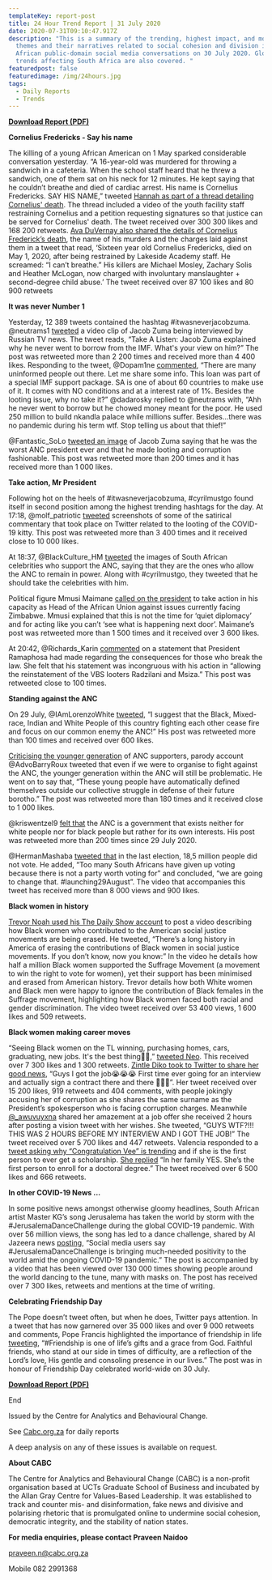 ```yaml
---
templateKey: report-post
title: 24 Hour Trend Report | 31 July 2020
date: 2020-07-31T09:10:47.917Z
description: "This is a summary of the trending, highest impact, and most active
  themes and their narratives related to social cohesion and division in South
  African public-domain social media conversations on 30 July 2020. Global
  trends affecting South Africa are also covered. "
featuredpost: false
featuredimage: /img/24hours.jpg
tags:
  - Daily Reports
  - Trends
---
```

**[Download Report (PDF)](https://drive.google.com/u/2/uc?id=14c3bTJKV90gSio3goZuoI8zakoKFl2c8&export=download)**

**Cornelius Fredericks - Say his name**

The killing of a young African American on 1 May sparked considerable conversation yesterday. “A 16-year-old was murdered for throwing a sandwich in a cafeteria. When the school staff heard that he threw a sandwich, one of them sat on his neck for 12 minutes. He kept saying that he couldn’t breathe and died of cardiac arrest. His name is Cornelius Fredericks. SAY HIS NAME,” tweeted [Hannah as part of a thread detailing Cornelius' death](https://twitter.com/lilvonii/status/1288273045849870337). The thread included a video of the youth facility staff restraining Cornelius and a petition requesting signatures so that justice can be served for Cornelius' death. The tweet received over 300 300 likes and 168 200 retweets. [Ava DuVernay also shared the details of Cornelius Frederick’s death](https://twitter.com/ava/status/1288227982918602752), the name of his murders and the charges laid against them in a tweet that read, ‘Sixteen year old Cornelius Fredericks, died on May 1, 2020, after being restrained by Lakeside Academy staff. He screamed: “I can’t breathe.” His killers are Michael Mosley, Zachary Solis and Heather McLogan, now charged with involuntary manslaughter + second-degree child abuse.’ The tweet received over 87 100 likes and 80 900 retweets

**It was never Number 1**

Yesterday, 12 389 tweets contained the hashtag #itwasneverjacobzuma. @neutrams1 [tweeted](https://twitter.com/neutrams1/status/1288708948791635968) a video clip of Jacob Zuma being interviewed by Russian TV news. The tweet reads, “Take A Listen: Jacob Zuma explained why he never went to borrow from the IMF. What's your view on him?” The post was retweeted more than 2 200 times and received more than 4 400 likes. Responding to the tweet, @Dopam1ne [commented](https://twitter.com/Dopam1ne/status/1288726128295923717), “There are many uninformed people out there. Let me share some info. This loan was part of a special IMF support package. SA is one of about 60 countries to make use of it. It comes with NO conditions and at a interest rate of 1%. Besides the looting issue, why no take it?” @dadarosky replied to @neutrams with, “Ahh he never went to borrow but he chowed money meant for the poor. He used 250 million to build nkandla palace while millions suffer. Besides...there was no pandemic during his term wtf. Stop telling us about that thief!”

@Fantastic_SoLo [tweeted an image](https://twitter.com/Fantastic_SoLo/status/1288549769900634114) of Jacob Zuma saying that he was the worst ANC president ever and that he made looting and corruption fashionable. This post was retweeted more than 200 times and it has received more than 1 000 likes.

**Take action, Mr President**

Following hot on the heels of #itwasneverjacobzuma, #cyrilmustgo found itself in second position among the highest trending hashtags for the day. At 17:18, @molf_patriotic [tweeted](https://twitter.com/molf_patriotic/status/1288856447023972352) screenshots of some of the satirical commentary that took place on Twitter related to the looting of the COVID-19 kitty. This post was retweeted more than 3 400 times and it received close to 10 000 likes.

At 18:37, @BlackCulture_HM [tweeted](https://twitter.com/BlackCulture_HM/status/1288876376741810178) the images of South African celebrities who support the ANC, saying that they are the ones who allow the ANC to remain in power. Along with #cyrilmustgo, they tweeted that he should take the celebrities with him.

Political figure Mmusi Maimane [called on the president](https://twitter.com/MmusiMaimane/status/1288915614443151372) to take action in his capacity as Head of the African Union against issues currently facing Zimbabwe. Mmusi explained that this is not the time for ‘quiet diplomacy’ and for acting like you can’t ‘see what is happening next door’. Maimane’s post was retweeted more than 1 500 times and it received over 3 600 likes.

At 20:42, @Richards_Karin [commented](https://twitter.com/Richards_Karin/status/1288907814757380099) on a statement that President Ramaphosa had made regarding the consequences for those who break the law. She felt that his statement was incongruous with his action in “allowing the reinstatement of the VBS looters Radzilani and Msiza.” This post was retweeted close to 100 times.

**Standing against the ANC**

On 29 July, @IAmLorenzoWhite [tweeted](https://twitter.com/IAmLorenzoWhite/status/1288408280272904192), “I suggest that the Black, Mixed-race, Indian and White People of this country fighting each other cease fire and focus on our common enemy the ANC!” His post was retweeted more than 100 times and received over 600 likes.

[Criticising the younger generation](https://twitter.com/AdvoBarryRoux/status/1288707033353592832) of ANC supporters, parody account @AdvoBarryRoux tweeted that even if we were to organise to fight against the ANC, the younger generation within the ANC will still be problematic. He went on to say that, “These young people have automatically defined themselves outside our collective struggle in defense of their future borotho.” The post was retweeted more than 180 times and it received close to 1 000 likes.

@kriswentzel9 [felt that](https://twitter.com/kriswentzel9/status/1288344536868102144) the ANC is a government that exists neither for white people nor for black people but rather for its own interests. His post was retweeted more than 200 times since 29 July 2020.

@HermanMashaba [tweeted that](https://twitter.com/HermanMashaba/status/1288793208013684738) in the last election, 18,5 million people did not vote. He added, “Too many South Africans have given up voting because there is not a party worth voting for” and concluded, “we are going to change that. #launching29August”. The video that accompanies this tweet has received more than 8 000 views and 900 likes.

**Black women in history**

[Trevor Noah used his The Daily Show account](https://twitter.com/TheDailyShow/status/1288950243711528962) to post a video describing how Black women who contributed to the American social justice movements are being erased. He tweeted, “There’s a long history in America of erasing the contributions of Black women in social justice movements. If you don’t know, now you know:” In the video he details how half a million Black women supported the Suffrage Movement (a movement to win the right to vote for women), yet their support has been minimised and erased from American history. Trevor details how both White women and Black men were happy to ignore the contribution of Black females in the Suffrage movement, highlighting how Black women faced both racial and gender discrimination. The video tweet received over 53 400 views, 1 600 likes and 509 retweets.

**Black women making career moves**

“Seeing Black women on the TL winning, purchasing homes, cars, graduating, new jobs. It's the best thing👏😍,” [tweeted Neo](https://twitter.com/Neo__L/status/1288552952605618177). This received over 7 300 likes and 1 300 retweets. [Zintle Diko took to Twitter to share her good news](https://twitter.com/ZintleDiko/status/1288833123355111424), “Guys I got the job😭😭😭 First time ever going for an interview and actually sign a contract there and there 💃💃💃”. Her tweet received over 15 200 likes, 919 retweets and 404 comments, with people jokingly accusing her of corruption as she shares the same surname as the President’s spokesperson who is facing corruption charges. Meanwhile [@_awuvuyxna](https://twitter.com/_awuvuyxna/status/1288631922323853318) shared her amazement at a job offer she received 2 hours after posting a vision tweet with her wishes. She tweeted, “GUYS WTF?!!! THIS WAS 2 HOURS BEFORE MY INTERVIEW AND I GOT THE JOB!” The tweet received over 5 700 likes and 447 retweets. Valencia responded to a [tweet asking why “Congratulation Vee” is trending](https://twitter.com/MlindoF/status/1288579786651193357) and if she is the first person to ever get a scholarship. [She replied](https://twitter.com/MasekoValencia/status/1288768188830949377) “In her family YES. She’s the first person to enroll for a doctoral degree.” The tweet received over 6 500 likes and 666 retweets.

[](<>)**In other COVID-19 News ...**

In some positive news amongst otherwise gloomy headlines, South African artist Master KG’s song Jerusalema has taken the world by storm with the #JerusalemaDanceChallenge during the global COVID-19 pandemic. With over 56 million views, the song has led to a dance challenge, shared by Al Jazeera news [posting](https://twitter.com/AJEnglish/status/1288119519899049985), “Social media users say #JerusalemaDanceChallenge is bringing much-needed positivity to the world amid the ongoing COVID-19 pandemic.” The post is accompanied by a video that has been viewed over 130 000 times showing people around the world dancing to the tune, many with masks on. The post has received over 7 300 likes, retweets and mentions at the time of writing.

[](<>)**Celebrating Friendship Day**[](<>)

The Pope doesn’t tweet often, but when he does, Twitter pays attention. In a tweet that has now garnered over 35 000 likes and over 9 000 retweets and comments, Pope Francis highlighted the importance of friendship in life [tweeting](https://twitter.com/Pontifex/status/1288798997436485634), “#Friendship is one of life’s gifts and a grace from God. Faithful friends, who stand at our side in times of difficulty, are a reflection of the Lord’s love, His gentle and consoling presence in our lives.” The post was in honour of Friendship Day celebrated world-wide on 30 July.

**[Download Report (PDF)](https://drive.google.com/u/2/uc?id=14c3bTJKV90gSio3goZuoI8zakoKFl2c8&export=download)**

End

Issued by the Centre for Analytics and Behavioural Change.

See [Cabc.org.za](http://cabc.org.za/) for daily reports

A deep analysis on any of these issues is available on request.

**About CABC**

The Centre for Analytics and Behavioural Change (CABC) is a non-profit organisation based at UCTs Graduate School of Business and incubated by the Allan Gray Centre for Values-Based Leadership. It was established to track and counter mis- and disinformation, fake news and divisive and polarising rhetoric that is promulgated online to undermine social cohesion, democratic integrity, and the stability of nation states.

**For media enquiries, please contact Praveen Naidoo**

[praveen.n@cabc.org.za](mailto:praveennaidoo123@gmail.com)

Mobile 082 2991368